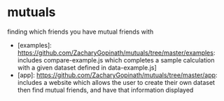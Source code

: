 # mutuals
finding which friends you have mutual friends with
- [examples]: https://github.com/ZacharyGopinath/mutuals/tree/master/examples: includes compare-example.js which completes a sample calculation with a given dataset defined in data-example.js] 
- [app]: https://github.com/ZacharyGopinath/mutuals/tree/master/app: includes a website which allows the user to create their own dataset then find mutual friends, and have that information displayed
